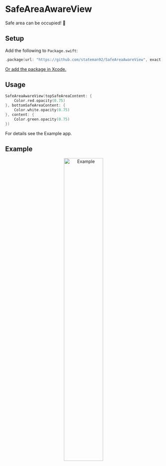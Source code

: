 # SafeAreaAwareView
Safe area can be occupied! 💝

## Setup

Add the following to `Package.swift`:

```swift
.package(url: "https://github.com/stateman92/SafeAreaAwareView", exact: .init(0, 0, 1))
```

[Or add the package in Xcode.](https://developer.apple.com/documentation/xcode/adding_package_dependencies_to_your_app)

## Usage

```swift
SafeAreaAwareView(topSafeAreaContent: {
    Color.red.opacity(0.75)
}, bottomSafeAreaContent: {
    Color.white.opacity(0.75)
}, content: {
    Color.green.opacity(0.75)
})
```

For details see the Example app.

## Example

<p style="text-align:center;"><img src="https://github.com/stateman92/SafeAreaAwareView/blob/main/Resources/screenshot.png?raw=true" width="50%" alt="Example"></p>
